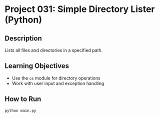 # Project 031: Simple Directory Lister (Python)

## Description
Lists all files and directories in a specified path.

## Learning Objectives
- Use the `os` module for directory operations
- Work with user input and exception handling

## How to Run
```
python main.py
```
